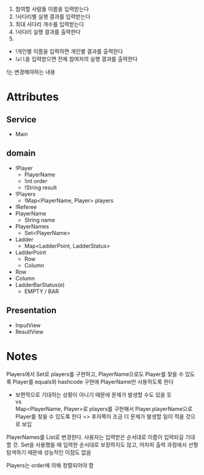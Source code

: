 1. 참여할 사람들 이름을 입력받는다
2. !사다리별 실행 결과를 입력받는다
3. 최대 사다리 개수를 입력받는다
4. !사다리 실행 결과를 출력한다
5.
- !개인별 이름을 입력하면 개인별 결과를 출력한다
- !`all`을 입력받으면 전체 참여자의 실행 결과를 출력한다

!는 변경해야하는 내용

# Attributes
## Service
- Main

## domain
- !Player
  - PlayerName
  - !int order
  - !String result
- !Players
  - !Map<PlayerName, Player> players
- !Referee
- PlayerName
  - String name
- PlayerNames
  - Set\<PlayerName>
- Ladder
  - Map\<LadderPoint, LadderStatus>
- LadderPoint
  - Row
  - Column
- Row
- Column
- LadderBarStatus(e)
  - EMPTY / BAR

## Presentation
- InputView
- ResultView

# Notes
Players에서 Set<Player>로 players를 구현하고, PlayerName으로도 Player를 찾을 수 있도록 Player를 equals와 hashcode 구현에 PlayerName만 사용하도록 한다
  - 보편적으로 기대하는 상황이 아니기 때문에 문제가 발생할 수도 있을 듯  
vs  
Map<PlayerName, Player>로 players를 구현해서 Player.playerName으로 Player를 찾을 수 있도록 한다
=> 후자쪽이 조금 더 문제가 발생할 일이 적을 것으로 보임

PlayerNames를 List로 변경한다. 사용자는 입력받은 순서대로 이름이 입력되길 기대할 것. Set을 사용했을 때 입력한 순서대로 보장하지도 않고, 어차피 출력 과정에서 선형탐색하기 때문에 성능적인 이점도 없음  

Players는 order에 의해 정렬되어야 함